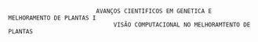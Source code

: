                              AVANÇOS CIENTÍFICOS EM GENÉTICA E MELHORAMENTO DE PLANTAS I
                                  VISÃO COMPUTACIONAL NO MELHORAMTENTO DE PLANTAS

